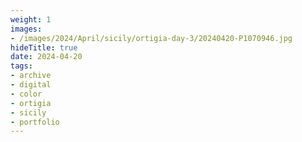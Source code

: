 ```yaml
---
weight: 1
images:
- /images/2024/April/sicily/ortigia-day-3/20240420-P1070946.jpg
hideTitle: true
date: 2024-04-20
tags:
- archive
- digital
- color
- ortigia
- sicily
- portfolio
---
```


